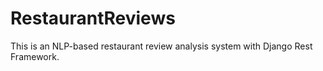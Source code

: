 # RestaurantReviews
This is an NLP-based restaurant review analysis system with Django Rest Framework. 
